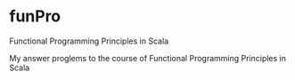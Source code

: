 # funPro
Functional Programming Principles in Scala 

My answer proglems to the course of Functional Programming Principles in Scala
